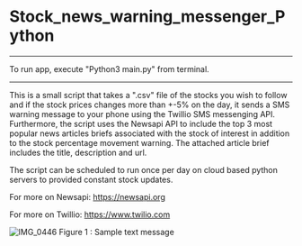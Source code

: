 # Stock_news_warning_messenger_Python

***

To run app, execute "Python3 main.py" from terminal.

***

This is a small script that takes a ".csv" file of the stocks you wish to follow and if the stock prices changes more than +-5% on the day, it sends a SMS warning message to your phone using the Twillio SMS messenging API. Furthermore, the script uses the Newsapi API to include the top 3 most popular news articles briefs associated with the stock of interest in addition to the stock percentage movement warning. The attached article brief includes the title, description and url. 

The script can be scheduled to run once per day on cloud based python servers to provided constant stock updates. 

For more on Newsapi:
https://newsapi.org

For more on Twillio:
https://www.twilio.com


![IMG_0446](https://user-images.githubusercontent.com/76194492/180065589-dd215ef6-888d-4391-aa07-5e0e4e39d10b.PNG)
Figure 1 : Sample text message

